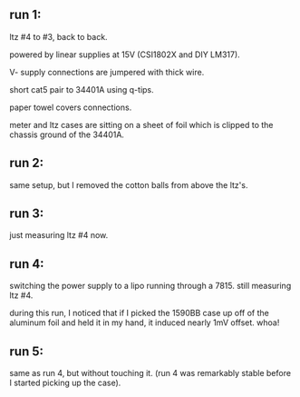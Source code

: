 ## run 1:

ltz #4 to #3, back to back.

powered by linear supplies at 15V (CSI1802X and DIY LM317).

V- supply connections are jumpered with thick wire.

short cat5 pair to 34401A using q-tips.

paper towel covers connections.

meter and ltz cases are sitting on a sheet of foil which is clipped to the chassis ground of the 34401A.

## run 2:

same setup, but I removed the cotton balls from above the ltz's.


## run 3:

just measuring ltz #4 now.

## run 4:

switching the power supply to a lipo running through a 7815.  still measuring ltz #4.

during this run, I noticed that if I picked the 1590BB case up off of the aluminum foil and held it in my hand, it induced nearly 1mV offset.  whoa!

## run 5:

same as run 4, but without touching it.  (run 4 was remarkably stable before I started picking up the case).

